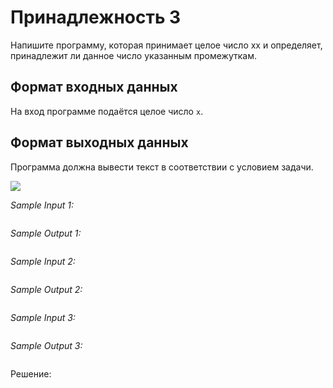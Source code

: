 # Принадлежность 3

Напишите программу, которая принимает целое число xx и определяет, принадлежит ли данное число указанным промежуткам.

## Формат входных данных
На вход программе подаётся целое число ```x```.

## Формат выходных данных
Программа должна вывести текст в соответствии с условием задачи.

![](https://ucarecdn.com/4659a972-d8f5-4186-90ed-38dfdacf17fb/)

*Sample Input 1:*
```

```

*Sample Output 1:*
```

```

*Sample Input 2:*
```

```

*Sample Output 2:*
```

```

*Sample Input 3:*
```

```

*Sample Output 3:*
```

```

Решение:
```python

```
